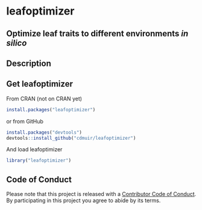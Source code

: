 leafoptimizer
=======

## Optimize leaf traits to different environments *in silico*

## Description

## Get leafoptimizer
From CRAN (not on CRAN yet)

```r
install.packages("leafoptimizer")
```

or from GitHub

```r
install.packages("devtools")
devtools::install_github("cdmuir/leafoptimizer")
```

And load leafoptimizer

```r
library("leafoptimizer")
```

## Code of Conduct

Please note that this project is released with a [Contributor Code of Conduct](CONDUCT.md).
By participating in this project you agree to abide by its terms.